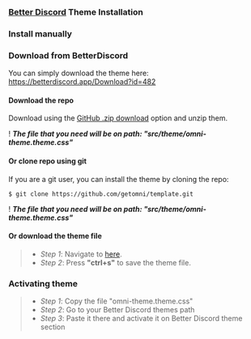 ### [Better Discord](https://betterdiscord.app/) Theme Installation


### Install manually

### Download from BetterDiscord

You can simply download the theme here: <https://betterdiscord.app/Download?id=482>

#### Download the repo

Download using the [GitHub .zip download](https://github.com/datsfilipe/better-discord/archive/refs/heads/main.zip) option and unzip them.

! _**The file that you need will be on path: "src/theme/omni-theme.theme.css"**_

#### Or clone repo using git

If you are a git user, you can install the theme by cloning the repo:

    $ git clone https://github.com/getomni/template.git
  
! _**The file that you need will be on path: "src/theme/omni-theme.theme.css"**_

#### Or download the theme file

> - _Step 1_: 
> Navigate to [here](https://raw.githubusercontent.com/datsfilipe/better-discord/main/src/theme/omni-theme.theme.css).
> - _Step 2_: 
> Press **"ctrl+s"** to save the theme file.

### Activating theme

> - _Step 1_: 
> Copy the file "omni-theme.theme.css"
> - _Step 2_: 
> Go to your Better Discord themes path
> - _Step 3_: 
> Paste it there and activate it on Better Discord theme section
